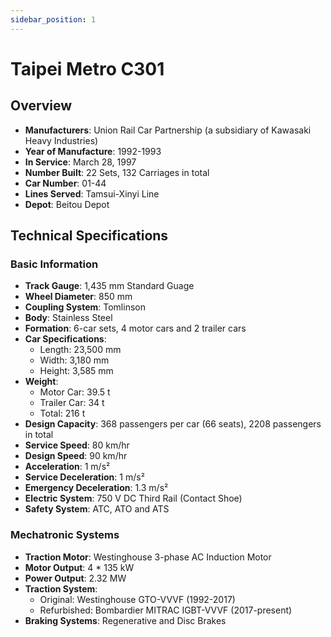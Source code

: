 ```yaml
---
sidebar_position: 1
---
```


# Taipei Metro C301

## Overview

- **Manufacturers**: Union Rail Car Partnership (a subsidiary of Kawasaki Heavy Industries)
- **Year of Manufacture**: 1992-1993
- **In Service**: March 28, 1997
- **Number Built**: 22 Sets, 132 Carriages in total
- **Car Number**: 01-44
- **Lines Served**: Tamsui-Xinyi Line
- **Depot**: Beitou Depot

## Technical Specifications

### Basic Information

- **Track Gauge**: 1,435 mm Standard Guage
- **Wheel Diameter**: 850 mm
- **Coupling System**: Tomlinson
- **Body**: Stainless Steel
- **Formation**: 6-car sets, 4 motor cars and 2 trailer cars
- **Car Specifications**: 
    - Length: 23,500 mm
    - Width: 3,180 mm
    - Height: 3,585 mm
- **Weight**:
    - Motor Car: 39.5 t
    - Trailer Car: 34 t
    - Total: 216 t
- **Design Capacity**: 368 passengers per car (66 seats), 2208 passengers in total
- **Service Speed**: 80 km/hr
- **Design Speed**: 90 km/hr
- **Acceleration**: 1 m/s²
- **Service Deceleration**: 1 m/s²
- **Emergency Deceleration**: 1.3 m/s²
- **Electric System**: 750 V DC Third Rail (Contact Shoe)
- **Safety System**: ATC, ATO and ATS

### Mechatronic Systems

- **Traction Motor**: Westinghouse 3-phase AC Induction Motor
- **Motor Output**: 4 * 135 kW
- **Power Output**: 2.32 MW
- **Traction System**: 
    - Original: Westinghouse GTO-VVVF (1992-2017)
    - Refurbished: Bombardier MITRAC IGBT-VVVF (2017-present)
- **Braking Systems**: Regenerative and Disc Brakes